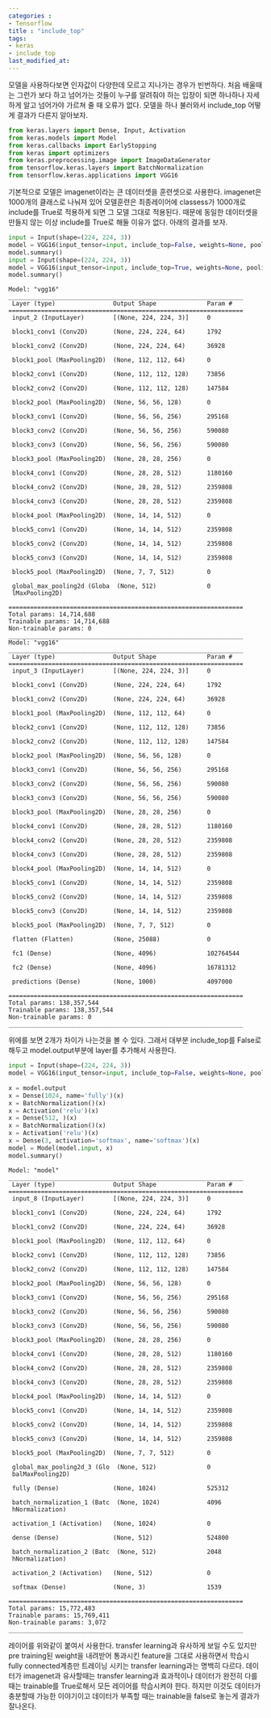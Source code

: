 ```yaml
---
categories : 
- Tensorflow
title : "include_top"
tags:
- keras
- include_top
last_modified_at:
---
```


모델을 사용하다보면 인자값이 다양한데 모르고 지나가는 경우가 빈번하다. 처음 배울때는 그런가 보다 하고 넘어가는 것들이 누구를 알려줘야 하는 입장이 되면 하나하나 자세하게 알고 넘어가야 가르쳐 줄 때 오류가 없다.
모델을 하나 불러와서 include_top 어떻게 결과가 다른지 알아보자.


```python
from keras.layers import Dense, Input, Activation
from keras.models import Model
from keras.callbacks import EarlyStopping
from keras import optimizers
from keras.preprocessing.image import ImageDataGenerator
from tensorflow.keras.layers import BatchNormalization
from tensorflow.keras.applications import VGG16
```

기본적으로 모델은 imagenet이라는 큰 데이터셋을 훈련셋으로 사용한다. imagenet은 1000개의 클래스로 나눠져 있어 모델훈련은 최종레이어에 classess가 1000개로 include를 True로 적용하게 되면 그 모델 그대로 적용된다. 때문에 동일한 데이터셋을 만들지 않는 이상 include를 True로 해둘 이유가 없다.
아래의 결과를 보자.


```python
input = Input(shape=(224, 224, 3))
model = VGG16(input_tensor=input, include_top=False, weights=None, pooling='max')
model.summary()
input = Input(shape=(224, 224, 3))
model = VGG16(input_tensor=input, include_top=True, weights=None, pooling='max')
model.summary()
```

    Model: "vgg16"
    _________________________________________________________________
     Layer (type)                Output Shape              Param #   
    =================================================================
     input_2 (InputLayer)        [(None, 224, 224, 3)]     0         
                                                                     
     block1_conv1 (Conv2D)       (None, 224, 224, 64)      1792      
                                                                     
     block1_conv2 (Conv2D)       (None, 224, 224, 64)      36928     
                                                                     
     block1_pool (MaxPooling2D)  (None, 112, 112, 64)      0         
                                                                     
     block2_conv1 (Conv2D)       (None, 112, 112, 128)     73856     
                                                                     
     block2_conv2 (Conv2D)       (None, 112, 112, 128)     147584    
                                                                     
     block2_pool (MaxPooling2D)  (None, 56, 56, 128)       0         
                                                                     
     block3_conv1 (Conv2D)       (None, 56, 56, 256)       295168    
                                                                     
     block3_conv2 (Conv2D)       (None, 56, 56, 256)       590080    
                                                                     
     block3_conv3 (Conv2D)       (None, 56, 56, 256)       590080    
                                                                     
     block3_pool (MaxPooling2D)  (None, 28, 28, 256)       0         
                                                                     
     block4_conv1 (Conv2D)       (None, 28, 28, 512)       1180160   
                                                                     
     block4_conv2 (Conv2D)       (None, 28, 28, 512)       2359808   
                                                                     
     block4_conv3 (Conv2D)       (None, 28, 28, 512)       2359808   
                                                                     
     block4_pool (MaxPooling2D)  (None, 14, 14, 512)       0         
                                                                     
     block5_conv1 (Conv2D)       (None, 14, 14, 512)       2359808   
                                                                     
     block5_conv2 (Conv2D)       (None, 14, 14, 512)       2359808   
                                                                     
     block5_conv3 (Conv2D)       (None, 14, 14, 512)       2359808   
                                                                     
     block5_pool (MaxPooling2D)  (None, 7, 7, 512)         0         
                                                                     
     global_max_pooling2d (Globa  (None, 512)              0         
     lMaxPooling2D)                                                  
                                                                     
    =================================================================
    Total params: 14,714,688
    Trainable params: 14,714,688
    Non-trainable params: 0
    _________________________________________________________________
    Model: "vgg16"
    _________________________________________________________________
     Layer (type)                Output Shape              Param #   
    =================================================================
     input_3 (InputLayer)        [(None, 224, 224, 3)]     0         
                                                                     
     block1_conv1 (Conv2D)       (None, 224, 224, 64)      1792      
                                                                     
     block1_conv2 (Conv2D)       (None, 224, 224, 64)      36928     
                                                                     
     block1_pool (MaxPooling2D)  (None, 112, 112, 64)      0         
                                                                     
     block2_conv1 (Conv2D)       (None, 112, 112, 128)     73856     
                                                                     
     block2_conv2 (Conv2D)       (None, 112, 112, 128)     147584    
                                                                     
     block2_pool (MaxPooling2D)  (None, 56, 56, 128)       0         
                                                                     
     block3_conv1 (Conv2D)       (None, 56, 56, 256)       295168    
                                                                     
     block3_conv2 (Conv2D)       (None, 56, 56, 256)       590080    
                                                                     
     block3_conv3 (Conv2D)       (None, 56, 56, 256)       590080    
                                                                     
     block3_pool (MaxPooling2D)  (None, 28, 28, 256)       0         
                                                                     
     block4_conv1 (Conv2D)       (None, 28, 28, 512)       1180160   
                                                                     
     block4_conv2 (Conv2D)       (None, 28, 28, 512)       2359808   
                                                                     
     block4_conv3 (Conv2D)       (None, 28, 28, 512)       2359808   
                                                                     
     block4_pool (MaxPooling2D)  (None, 14, 14, 512)       0         
                                                                     
     block5_conv1 (Conv2D)       (None, 14, 14, 512)       2359808   
                                                                     
     block5_conv2 (Conv2D)       (None, 14, 14, 512)       2359808   
                                                                     
     block5_conv3 (Conv2D)       (None, 14, 14, 512)       2359808   
                                                                     
     block5_pool (MaxPooling2D)  (None, 7, 7, 512)         0         
                                                                     
     flatten (Flatten)           (None, 25088)             0         
                                                                     
     fc1 (Dense)                 (None, 4096)              102764544 
                                                                     
     fc2 (Dense)                 (None, 4096)              16781312  
                                                                     
     predictions (Dense)         (None, 1000)              4097000   
                                                                     
    =================================================================
    Total params: 138,357,544
    Trainable params: 138,357,544
    Non-trainable params: 0
    _________________________________________________________________
    

위에를 보면 2개가 차이가 나는것을 볼 수 있다.
그래서 대부분 include_top를 False로 해두고 model.output부분에 layer를 추가해서 사용한다.


```python
input = Input(shape=(224, 224, 3))
model = VGG16(input_tensor=input, include_top=False, weights=None, pooling='max')
 
x = model.output
x = Dense(1024, name='fully')(x)
x = BatchNormalization()(x)
x = Activation('relu')(x)
x = Dense(512, )(x)
x = BatchNormalization()(x)
x = Activation('relu')(x)
x = Dense(3, activation='softmax', name='softmax')(x)
model = Model(model.input, x)
model.summary()
```

    Model: "model"
    _________________________________________________________________
     Layer (type)                Output Shape              Param #   
    =================================================================
     input_8 (InputLayer)        [(None, 224, 224, 3)]     0         
                                                                     
     block1_conv1 (Conv2D)       (None, 224, 224, 64)      1792      
                                                                     
     block1_conv2 (Conv2D)       (None, 224, 224, 64)      36928     
                                                                     
     block1_pool (MaxPooling2D)  (None, 112, 112, 64)      0         
                                                                     
     block2_conv1 (Conv2D)       (None, 112, 112, 128)     73856     
                                                                     
     block2_conv2 (Conv2D)       (None, 112, 112, 128)     147584    
                                                                     
     block2_pool (MaxPooling2D)  (None, 56, 56, 128)       0         
                                                                     
     block3_conv1 (Conv2D)       (None, 56, 56, 256)       295168    
                                                                     
     block3_conv2 (Conv2D)       (None, 56, 56, 256)       590080    
                                                                     
     block3_conv3 (Conv2D)       (None, 56, 56, 256)       590080    
                                                                     
     block3_pool (MaxPooling2D)  (None, 28, 28, 256)       0         
                                                                     
     block4_conv1 (Conv2D)       (None, 28, 28, 512)       1180160   
                                                                     
     block4_conv2 (Conv2D)       (None, 28, 28, 512)       2359808   
                                                                     
     block4_conv3 (Conv2D)       (None, 28, 28, 512)       2359808   
                                                                     
     block4_pool (MaxPooling2D)  (None, 14, 14, 512)       0         
                                                                     
     block5_conv1 (Conv2D)       (None, 14, 14, 512)       2359808   
                                                                     
     block5_conv2 (Conv2D)       (None, 14, 14, 512)       2359808   
                                                                     
     block5_conv3 (Conv2D)       (None, 14, 14, 512)       2359808   
                                                                     
     block5_pool (MaxPooling2D)  (None, 7, 7, 512)         0         
                                                                     
     global_max_pooling2d_3 (Glo  (None, 512)              0         
     balMaxPooling2D)                                                
                                                                     
     fully (Dense)               (None, 1024)              525312    
                                                                     
     batch_normalization_1 (Batc  (None, 1024)             4096      
     hNormalization)                                                 
                                                                     
     activation_1 (Activation)   (None, 1024)              0         
                                                                     
     dense (Dense)               (None, 512)               524800    
                                                                     
     batch_normalization_2 (Batc  (None, 512)              2048      
     hNormalization)                                                 
                                                                     
     activation_2 (Activation)   (None, 512)               0         
                                                                     
     softmax (Dense)             (None, 3)                 1539      
                                                                     
    =================================================================
    Total params: 15,772,483
    Trainable params: 15,769,411
    Non-trainable params: 3,072
    _________________________________________________________________
    

레이어를 위와같이 붙여서 사용한다.
transfer learning과 유사하게 보일 수도 있지만 pre training된 weight을 내려받어 통과시킨 feature을 그대로 사용하면서 학습시 fully connected계층만 트레이닝 시키는 transfer learning과는 명백히 다르다.
데이터가 imagenet과 유사할때는 transfer learning과 효과적이나 데이터가 완전히 다를때는 trainable를 True로해서 모든 레이어를 학습시켜야 한다.
하지만 이것도 데이터가 충분할때 가능한 이야기이고 데이터가 부족할 때는 trainable을 false로 놓는게 결과가 잘나온다.
